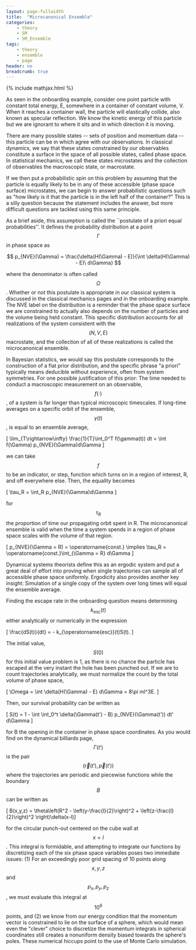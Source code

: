 ```yaml
---
layout: page-fullwidth
title:  "Microcanonical Ensemble"
categories:
    - theory
    - SM
    - SM_Ensemble
tags:
    - theory
    - ensemble
    - page
header: no
breadcrumb: true
---
```


{% include mathjax.html %}

As seen in the onboarding example, consider one point particle with constant total energy, E, somewhere in a container of constant volume, V. When it reaches a container wall, the particle will elastically collide, also known as specular reflection. We know the kinetic energy of this particle but we are ignorant to where it sits and in which direction it is moving. 

There are many possible states -- sets of position and momentum data -- this particle can be in which agree with our observations. In classical dynamics, we say that these states constrained by our observables constitute a surface in the space of all possible states, called phase space. In statistical mechanics, we call these states microstates and the collection of observables the macroscopic state, or macrostate.

If we then put a probabilistic spin on this problem by assuming that the particle is equally likely to be in any of these accessible (phase space surface) microstates, we can begin to answer probabilistic questions such as "how likely is it that the particle is in the left half of the container?" This is a silly question because the statement includes the answer, but more difficult questions are tackled using this same principle. 

As a brief aside, this assumption is called the ``postulate of a priori equal probabilities''. It defines the probability distribution at a point $$\Gamma$$ in phase space as

$$ p_{NVE}(\Gamma) = \frac{\delta(H(\Gamma) - E)}{\int \delta(H(\Gamma) - E)\ d\Gamma} $$

where the denominator is often called $$\Omega$$. Whether or not this postulate is appropriate in our classical system is discussed in the classical mechanics pages and in the onboarding example. The NVE label on the distribution is a reminder that the phase space surface we are constrained to actually also depends on the number of particles and the volume being held constant. This specific distribution accounts for all realizations of the system consistent with the $$(N,V,E)$$ macrostate, and the collection of all of these realizations is called the microcanonical ensemble.

In Bayesian statistics, we would say this postulate corresponds to the construction of a flat prior distribution, and the specific phrase "a priori" typically means deducible without experience, often from system symmetries. For one possible justification of this prior: The time needed to conduct a macroscopic measurement on an observable, $$f(\cdot)$$, of a system is far longer than typical microscopic timescales. If long-time averages on a specific orbit of the ensemble, $$\gamma(t)$$, is equal to an ensemble average, 

\[ \lim_{T\rightarrow\infty} 
\frac{1}{T}\int_0^T f(\gamma(t)) dt = \int f(\Gamma) p_{NVE}(\Gamma)d\Gamma \]

we can take $$f$$ to be an indicator, or step, function which turns on in a region of interest, R, and off everywhere else. Then, the equality becomes

\[ \tau_R = \int_R p_{NVE}(\Gamma)d\Gamma \]

for $$\tau_R$$ the proportion of time our propagating orbit spent in R. The microcanonical ensemble is valid when the time a system spends in a region of phase space scales with the volume of that region.

\[ p_{NVE}(\Gamma = R) = \operatorname{const.} \implies \tau_R = \operatorname{const.}\int_{\Gamma = R} d\Gamma \]

Dynamical systems theorists define this as an ergodic system and put a great deal of effort into proving when single trajectories can sample all of accessible phase space uniformly. Ergodicity also provides another key insight: Simulation of a single copy of the system over long times will equal the ensemble average.

Finding the escape rate in the onboarding question means determining $$k_{\operatorname{esc}}(t)$$ either analytically or numerically in the expression

\[ \frac{dS(t)}{dt} = - k_{\operatorname{esc}}(t)S(t). \]

The initial value, $$S(0)$$ for this initial value problem is 1, as there is no chance the particle has escaped at the very instant the hole has been punched out. If we are to count trajectories analytically, we must normalize the count by the total volume of phase space,

\[ \Omega = \int \delta(H(\Gamma) - E) d\Gamma = 8\pi ml^3E. \]

Then, our survival probability can be written as

\[ S(t) = 1 - \int \int_0^t \delta(\Gamma(t') - B) p_{NVE}(\Gamma(t')) dt' d\Gamma \]

for B the opening in the container in phase space coordinates. As you would find on the dynamical billiards page, $$\Gamma(t')$$ is the pair $$(\vec r(t'),\vec p(t'))$$ where the trajectories are periodic and piecewise functions while the boundary $$B$$ can be written as

\[ B(x,y,z) = \theta\left(R^2 - \left(y-\frac{l}{2}\right)^2 + \left(z-\frac{l}{2}\right)^2 \right)\delta(x-l)\]

for the circular punch-out centered on the cube wall at $$x = l$$. This integral is formidable, and attempting to integrate our functions by discretizing each of the six phase space variables poses two immediate issues: (1) For an exceedingly poor grid spacing of 10 points along $$x,y,z$$ and $$p_x,p_y,p_z$$, we must evaluate this integral at $$10^6$$ points, and (2) we know from our energy condition that the momentum vector is constrained to lie on the surface of a sphere, which would mean even the "clever" choice to discretize the momentum integrals in spherical coordinates still creates a nonuniform density biased towards the sphere's poles. These numerical hiccups point to the use of Monte Carlo simulation.